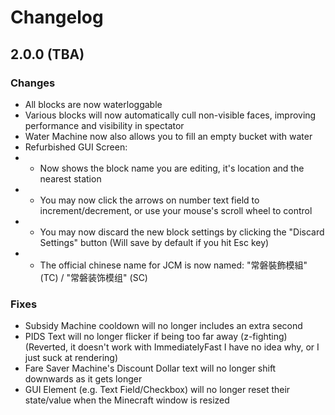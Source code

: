 # Changelog
## 2.0.0 (TBA)
### Changes
- All blocks are now waterloggable
- Various blocks will now automatically cull non-visible faces, improving performance and visibility in spectator
- Water Machine now also allows you to fill an empty bucket with water
- Refurbished GUI Screen:
- - Now shows the block name you are editing, it's location and the nearest station
- - You may now click the arrows on number text field to increment/decrement, or use your mouse's scroll wheel to control
- - You may now discard the new block settings by clicking the "Discard Settings" button (Will save by default if you hit Esc key)
- - The official chinese name for JCM is now named: "常磐裝飾模組" (TC) / "常磐装饰模组" (SC)

### Fixes
- Subsidy Machine cooldown will no longer includes an extra second
- PIDS Text will no longer flicker if being too far away (z-fighting) (Reverted, it doesn't work with ImmediatelyFast I have no idea why, or I just suck at rendering)
- Fare Saver Machine's Discount Dollar text will no longer shift downwards as it gets longer
- GUI Element (e.g. Text Field/Checkbox) will no longer reset their state/value when the Minecraft window is resized